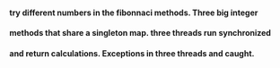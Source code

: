 #### try different numbers in the fibonnaci methods. Three big integer 
#### methods that share a singleton map. three threads run synchronized
#### and return calculations. Exceptions in three threads and caught.